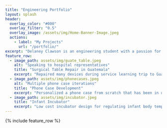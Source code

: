 ```yaml
---
title: "Engineering Portfolio"
layout: splash
header:
  overlay_color: "#000"
  overlay_filter: "0.5"
  overlay_image: /assets/img/Home-Banner-Image.jpeg
  actions:
    - label: "My Projects"
      url: "/portfolio/"
excerpt: "Delaney Clawson is an engineering student with a passion for prosthetics and mobility devices."
feature_row:
  - image_path: assets/img/guate_table.jpeg
    alt: "Speaking to hospital representatives"
    title: "Surgical Table Repair in Guatemala"
    excerpt: "Repaired many devices during service learning trip to Guatemala City and Antigua."
  - image_path: assets/img/phonecases.jpeg
    alt: "Multiple phone case iterations"
    title: "Phone Case Development"
    excerpt: "Personalized a phone case from scratch that has been in use for over five months."
  - image_path: assets/img/incubator.jpeg
    title: "Infant Incubator"
    excerpt: "Low cost incubator design for regulating infant body temperature."
---
```


{% include feature_row %}


